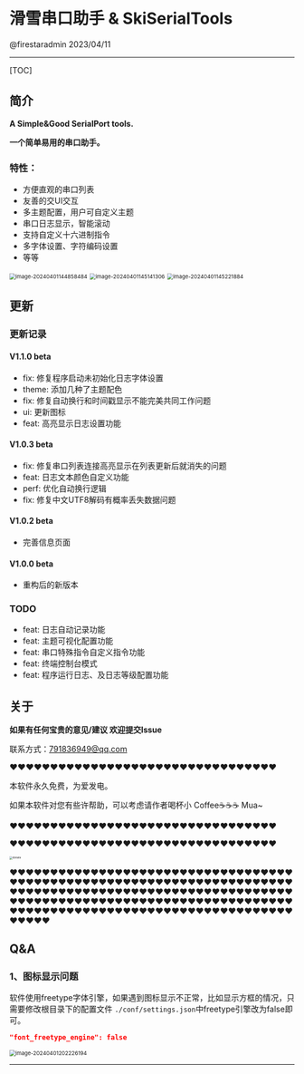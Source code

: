 # 滑雪串口助手 & SkiSerialTools



@firestaradmin 2023/04/11

---

[TOC]

## 简介

**A Simple&Good SerialPort tools.**

**一个简单易用的串口助手。**

### 特性：

- 方便直观的串口列表
- 友善的交UI交互
- 多主题配置，用户可自定义主题
- 串口日志显示，智能滚动
- 支持自定义十六进制指令
- 多字体设置、字符编码设置
- 等等



<img src="./.assets_README/image-20240401144858484.png" alt="image-20240401144858484" style="zoom: 67%;" />

<img src="./.assets_README/image-20240401145141306.png" alt="image-20240401145141306" style="zoom:67%;" />

<img src="./.assets_README/image-20240401145221884.png" alt="image-20240401145221884" style="zoom:67%;" />


## 更新

### 更新记录

#### V1.1.0 beta
- fix: 修复程序启动未初始化日志字体设置
- theme: 添加几种了主题配色
- fix: 修复自动换行和时间戳显示不能完美共同工作问题
- ui: 更新图标
- feat: 高亮显示日志设置功能


#### V1.0.3 beta
- fix: 修复串口列表连接高亮显示在列表更新后就消失的问题
- feat: 日志文本颜色自定义功能
- perf: 优化自动换行逻辑
- fix: 修复中文UTF8解码有概率丢失数据问题

#### V1.0.2 beta
- 完善信息页面

#### V1.0.0 beta
- 重构后的新版本




### TODO

- feat: 日志自动记录功能
- feat: 主题可视化配置功能
- feat: 串口特殊指令自定义指令功能
- feat: 终端控制台模式
- feat: 程序运行日志、及日志等级配置功能




## 关于

**如果有任何宝贵的意见/建议 欢迎提交Issue**

联系方式：791836949@qq.com

❤❤❤❤❤❤❤❤❤❤❤❤❤❤❤❤❤❤❤❤❤❤❤❤❤❤❤❤❤❤❤❤❤

本软件永久免费，为爱发电。

如果本软件对您有些许帮助，可以考虑请作者喝杯小 Coffee☕☕☕ Mua~

❤❤❤❤❤❤❤❤❤❤❤❤❤❤❤❤❤❤❤❤❤❤❤❤❤❤❤❤❤❤❤❤❤

❤❤❤❤❤❤❤❤❤❤❤❤❤❤❤❤❤❤❤❤❤❤❤❤❤❤❤❤❤❤❤❤❤

<img src="./.assets_README/donate.jpg" alt="donate" style="zoom: 33%;" />

❤❤❤❤❤❤❤❤❤❤❤❤❤❤❤❤❤❤❤❤❤❤❤❤❤❤❤❤❤❤❤❤❤❤❤❤❤❤❤❤❤❤❤❤❤❤❤❤❤❤❤❤❤❤❤❤❤❤❤❤❤❤❤❤❤❤❤❤❤❤❤❤❤❤❤❤❤❤❤❤❤❤❤❤❤❤❤❤❤❤❤❤❤❤❤❤❤❤❤❤❤❤❤❤❤❤❤❤❤❤❤❤❤❤❤❤❤❤❤❤❤❤❤❤❤❤❤❤❤❤❤❤❤❤❤❤❤❤❤❤❤❤❤❤❤❤❤❤❤❤❤❤❤❤❤❤❤❤❤❤❤❤❤❤❤❤❤❤❤❤❤❤❤❤❤❤❤❤❤❤

## Q&A

### 1、图标显示问题

软件使用freetype字体引擎，如果遇到图标显示不正常，比如显示方框的情况，只需要修改根目录下的配置文件 `./conf/settings.json`中freetype引擎改为false即可。

```json
"font_freetype_engine": false
```

<img src="./.assets_README/image-20240401202226194.png" alt="image-20240401202226194" style="zoom:67%;" />

---